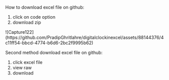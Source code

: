 <p>How to download excel file on github:</p>
<ol>
  <li>click on code option </li>
  <li>download zip </li>
</ol>
![Capture122](https://github.com/PradipGhritlahre/digitalclockinexcel/assets/88144376/4c11ff54-bbcd-4774-b6d6-2bc2f9995b62)


<p>Second method download excel file on github:</p>
<ol>
  <li>click excel file </li>
  <li>view raw </li>
  <li>download</li>
</ol>
